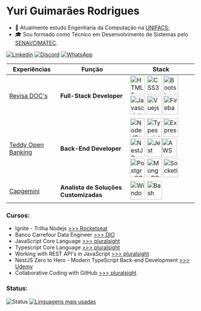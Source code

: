 # Yuri Guimarães Rodrigues 

- :school: Atualmente estudo Engenharia da Computação na [UNIFACS](https://www.unifacs.br/graduacao-bacharelado/engenharia-da-computacao/);
- :mortar_board: Sou formado como Técnico em Desenvolvimento de Sistemas pelo [SENAI/CIMATEC](https://www.tecnicosenai.com.br/cursos/desenvolvimento-sistemas/).
  
[![Linkedin](https://img.shields.io/badge/LinkedIn-0077B5?style=for-the-badge&logo=linkedin&logoColor=white)](https://linkedin.com/in/guimaraes-rodrigues/)
[![Discord](https://img.shields.io/badge/Discord-7289DA?style=for-the-badge&logo=discord&logoColor=white)](https://discord.gg/yrcunha#8943)
[![WhatsApp](https://img.shields.io/badge/WhatsApp-25D366?style=for-the-badge&logo=whatsapp&logoColor=white)](https://wa.me/message/GNIYLDPBKNBXA1)

| Experiências | Função | Stack
| --- | --- | --- |
| [Revisa DOC's](https://revisadocs.com.br/) | **Full-Stack Developer** | [<img src="https://cdn.jsdelivr.net/gh/devicons/devicon/icons/html5/html5-original.svg" alt="HTML5" width="40" height="50" />](#) [<img src="https://cdn.jsdelivr.net/gh/devicons/devicon/icons/css3/css3-original.svg" alt="CSS3" width="40" height="50" />](#) [<img src="https://cdn.jsdelivr.net/gh/devicons/devicon/icons/bootstrap/bootstrap-original.svg" alt="Bootstrap" width="40" height="50" />](#) [<img src="https://cdn.jsdelivr.net/gh/devicons/devicon/icons/javascript/javascript-original.svg" alt="Javascript" width="40" height="50" />](#) [<img src="https://cdn.jsdelivr.net/gh/devicons/devicon/icons/vuejs/vuejs-original-wordmark.svg" alt="Vuejs" width="40" height="50" />](#) [<img src="https://cdn.jsdelivr.net/gh/devicons/devicon/icons/firebase/firebase-plain-wordmark.svg" alt="Firebase" width="40" height="50" />](#) |
| [Teddy Open Banking](https://teddydigital.io/) | **Back-End Developer** | [<img src="https://cdn.jsdelivr.net/gh/devicons/devicon/icons/nodejs/nodejs-plain-wordmark.svg" alt="NodeJS" width="40" height="50"/>](#) [<img src="https://cdn.jsdelivr.net/gh/devicons/devicon/icons/typescript/typescript-original.svg" alt="Typescript" width="40" height="50"/>](#) [<img src="https://cdn.jsdelivr.net/gh/devicons/devicon/icons/express/express-original.svg" alt="Express" width="40" height="50"/>](#) [<img src="https://cdn.jsdelivr.net/gh/devicons/devicon/icons/nestjs/nestjs-plain.svg" alt="NestJS" width="40" height="50"/>](#) [<img src="https://cdn.jsdelivr.net/gh/devicons/devicon/icons/jest/jest-plain.svg" alt="Jest" width="40" height="50"/>](#)[<img src="https://cdn.jsdelivr.net/gh/devicons/devicon/icons/amazonwebservices/amazonwebservices-original.svg" alt="AWS" width="40" height="50"/>](#) [<img src="https://cdn.jsdelivr.net/gh/devicons/devicon/icons/postgresql/postgresql-original.svg" alt="PostgreSQL" width="40" height="50"/>](#) [<img src="https://cdn.jsdelivr.net/gh/devicons/devicon/icons/mongodb/mongodb-original.svg" alt="MongoDB" width="40" height="50"/>](#) [<img src="https://cdn.jsdelivr.net/gh/devicons/devicon/icons/socketio/socketio-original.svg" alt="Socketio" width="40" height="50"/>](#) |
| [Capgemini](https://www.capgemini.com/br-pt/) | **Analista de Soluções Customizadas** | [<img src="https://cdn.jsdelivr.net/gh/devicons/devicon/icons/windows8/windows8-original.svg" alt="Windows" width="40" height="50"/>](#) [<img src="https://cdn.jsdelivr.net/gh/devicons/devicon/icons/bash/bash-plain.svg" alt="Bash" width="40" height="50"/>](#) |

### Cursos:
  - Ignite - Trilha Nodejs [>>> Rocketseat](https://app.rocketseat.com.br/certificates/1d8b4d0f-a021-47f3-ac77-0b76fac73dba)
  - Banco Carrefour Data Engineer [>>> DIO](https://www.dio.me/certificate/6B88414D)
  - JavaScript Core Language [>>> pluralsight](https://www.pluralsight.com/paths/javascript-core-language)
  - Typescript Core Language [>>> pluralsight](https://www.pluralsight.com/paths/typescript-core-language)
  - Working with REST API's in JavaScript [>>> pluralsight](https://www.pluralsight.com/paths/working-with-rest-apis-in-javascript)
  - NestJS Zero to Hero - Modern TypeScript Back-end Development [>>> Udemy](https://www.udemy.com/course/nestjs-zero-to-hero/)
  - Collaborative Coding with GitHub [>>> pluralsight](https://www.pluralsight.com/paths/collaborative-coding-with-github)

### Status:

[<img src="https://github-readme-stats.vercel.app/api?username=yrcunha&show_icons=true&theme=dracula&title_color=000000&text_color=000000&locale=en" alt="Status" align="left" />](#)

[<img src="https://github-readme-stats.vercel.app/api/top-langs?username=yrcunha&show_icons=true&theme=dracula&title_color=000000&hide_border=false&locale=en&layout=demo" alt="Linguagens mais usadas"/>](#)

<!--
- :hourglass: Finalizados:

## NodeJS | Javascript | Typescript
  - [ ] LaunchBase [>>> Rocketseat](https://rocketseat.com.br/)
  - [x] Ignite - Trilha Nodejs [>>> Rocketseat](https://www.rocketseat.com.br/ignite)
  - [x] NestJS Zero to Hero - Modern TypeScript Back-end Development [>>> Udemy](https://www.udemy.com/course/nestjs-zero-to-hero/)
  - [ ] Typescript Core Language [>>> pluralsight](https://www.pluralsight.com/paths/typescript-core-language)
  - [ ] Serverless Framework Bootcamp: Node.js, AWS & Microservices [>>> Udemy](https://www.udemy.com/course/serverless-framework/)
  - [ ] Design Patterns em TypeScript Entendendo Padrões de Projetos [>>> Udemy](https://www.udemy.com/course/curso-design-patterns-typescript/)
  - [ ] Typescript: The Complete Developer's Guide [>>> Udemy](https://www.udemy.com/course/typescript-the-complete-developers-guide/)
  - [ ] Imersão em desenvolvimento de APIs com Node.js [>>> Erick Wendel](https://erickwendel.teachable.com/p/node-js-para-iniciantes-nodebr?origin=CursoErickWendel)
  - [x] JavaScript Core Language [>>> pluralsight](https://www.pluralsight.com/paths/javascript-core-language)
  - [ ] Node.js Developer on Microsoft Azure [>>> pluralsight](https://www.pluralsight.com/paths/nodejs-developer-on-microsoft-azure)
  - [ ] Working with Node.js [>>> pluralsight](https://www.pluralsight.com/paths/working-with-nodejs)
  - [ ] Working with REST API's in JavaScript [>>> pluralsight](https://www.pluralsight.com/paths/working-with-rest-apis-in-javascript)

## Java
  - [ ] Java COMPLETO Programação Orientada a Objetos +Projetos [>>> Udemy](https://www.udemy.com/course/java-curso-completo/)
  - [ ] Especialista Back-end Java [>>> EBAC](https://ebaconline.com.br/back-end-java-profession)
  - [ ] Spread Java Developer [>>> DIO](https://digitalinnovation.one/bootcamps/spread-java-developer)
  - [ ] Design Patterns in Java [>>> p<svg aria-hidden="true" focusable="false" data-prefix="fab" data-icon="js" class="svg-inline--fa fa-js" role="img" xmlns="http://www.w3.org/2000/svg" viewBox="0 0 448 512"><path fill="currentColor" d="M0 32v448h448V32H0zm243.8 349.4c0 43.6-25.6 63.5-62.9 63.5-33.7 0-53.2-17.4-63.2-38.5l34.3-20.7c6.6 11.7 12.6 21.6 27.1 21.6 13.8 0 22.6-5.4 22.6-26.5V237.7h42.1v143.7zm99.6 63.5c-39.1 0-64.4-18.6-76.7-43l34.3-19.8c9 14.7 20.8 25.6 41.5 25.6 17.4 0 28.6-8.7 28.6-20.8 0-14.4-11.4-19.5-30.7-28l-10.5-4.5c-30.4-12.9-50.5-29.2-50.5-63.5 0-31.6 24.1-55.6 61.6-55.6 26.8 0 46 9.3 59.8 33.7L368 290c-7.2-12.9-15-18-27.1-18-12.3 0-20.1 7.8-20.1 18 0 12.6 7.8 17.7 25.9 25.6l10.5 4.5c35.8 15.3 55.9 31 55.9 66.2 0 37.8-29.8 58.6-69.7 58.6z"></path></svg>luralsight](https://www.pluralsight.com/paths/design-patterns-in-java)
  - [ ] Java Coding Practices [>>> pluralsight](https://www.pluralsight.com/paths/java-coding-practices)
  - [ ] Java Development Environments and Tooling [>>> pluralsight](https://www.pluralsight.com/paths/java-tooling)
  - [ ] Java EE Foundations [>>> pluralsight](https://www.pluralsight.com/paths/java-ee-foundations)
  - [ ] Java Language Fundamentals [>>> pluralsight](https://www.pluralsight.com/paths/java-language-fundamentals)
  - [ ] Java Unit Testing [>>> pluralsight](https://www.pluralsight.com/paths/unit-testing-in-java)
  - Spring Framework: Building Web Applications and Services [>>> pluralsight](https://www.pluralsight.com/paths/spring-framework-building-web-applications-and-services)
  - [ ] Spring Framework: Core Spring [>>> pluralsight](https://www.pluralsight.com/paths/spring-framework-core-spring)
  - [ ] Spring Framework: Data Access with Spring [>>> pluralsight](https://www.pluralsight.com/paths/spring-framework-data-access-with-spring)
  - [ ] Spring Framework: Securing Spring Applications [>>> pluralsight](https://www.pluralsight.com/paths/spring-framework-securing-spring-applications)
  - [ ] Spring Framework: Spring Integration [>>> pluralsight](https://www.pluralsight.com/paths/spring-framework-spring-integration)
 
## Dados
  - [x] Banco Carrefour Data Engineer [>>> DIO](https://digitalinnovation.one/bootcamps/banco-carrefour-data-engineer?ref=certificate/6B88414D)

## AWS
  - [ ] Architecting in AWS [>>> pluralsight](https://www.pluralsight.com/paths/architecting-in-aws)
  - [ ] Automate Infrastructure on AWS with CloudFormation [>>> pluralsight](https://www.pluralsight.com/paths/automate-infrastructure-on-aws-with-cloudformation)
  - [ ] AWS Application Development [>>> pluralsight](https://www.pluralsight.com/paths/aws-application-development)
  - [ ] AWS Cloud Security [>>> pluralsight](https://www.pluralsight.com/paths/aws-cloud-security)
  - [ ] AWS Databases [>>> pluralsight](https://www.pluralsight.com/paths/aws-databases)
  - [ ] AWS Compute [>>> pluralsight](https://www.pluralsight.com/paths/aws-compute)
  - [ ] AWS Operations [>>> pluralsight](https://www.pluralsight.com/paths/aws-operations)
  - [ ] AWS Storage [>>> pluralsight](https://www.pluralsight.com/paths/aws-storage)
  - [ ] AWS Scalability [>>> pluralsight](https://www.pluralsight.com/paths/aws-scalability)
  - [ ] Building Serverless Applications on AWS [>>> pluralsight](https://www.pluralsight.com/paths/building-serverless-applications-on-aws)
  - [ ] Identity and Access Management on AWS [>>> pluralsight](https://www.pluralsight.com/paths/identity-and-access-management-on-aws)
  - [ ] Provisioning Infrastructure with the AWS CDK Using TypeScript [>>> pluralsight](https://www.pluralsight.com/paths/provisioning-infrastructure-with-the-aws-cdk-using-typescript)

## Outros
  - [ ] Collaborative Coding with GitHub [>>> pluralsight](https://www.pluralsight.com/paths/collaborative-coding-with-github)
  - [ ] Domain-Driven Design [>>> pluralsight](https://www.pluralsight.com/paths/domain-driven-design)
  - [ ] Microservices Architecture [>>> pluralsight](https://www.pluralsight.com/paths/microservices-architecture)
  - [ ] Docker Fundamentals for Developers [>>> pluralsight](https://www.pluralsight.com/paths/docker-fundamentals-for-developers)
  - [ ] Managing Docker in Production [>>> pluralsight](https://www.pluralsight.com/paths/managing-docker-in-production)
  - [ ] Linux Fundamentals [>>> pluralsight](https://www.pluralsight.com/paths/linux-fundamentals-1)
-->
